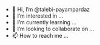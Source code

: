 - 👋 Hi, I’m @talebi-payampardaz
- 👀 I’m interested in ...
- 🌱 I’m currently learning ...
- 💞️ I’m looking to collaborate on ...
- 📫 How to reach me ...

<!---
talebi-payampardaz/talebi-payampardaz is a ✨ special ✨ repository because its `README.md` (this file) appears on your GitHub profile.
You can click the Preview link to take a look at your changes.
--->
